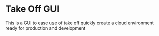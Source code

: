 # Take Off GUI

This is a GUI to ease use of take off quickly create a cloud environment ready for production and development
